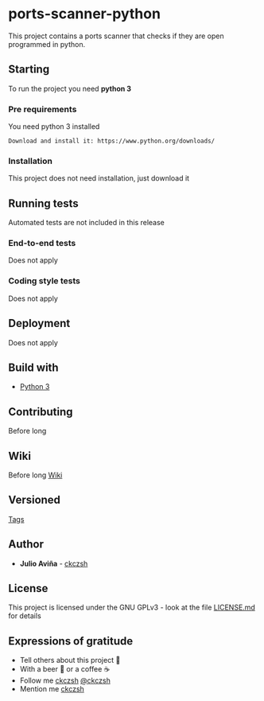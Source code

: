 # ports-scanner-python

This project contains a ports scanner that checks if they are open programmed in python.

## Starting

To run the project you need **python 3**

### Pre requirements

You need python 3 installed

```
Download and install it: https://www.python.org/downloads/
```

### Installation

This project does not need installation, just download it

## Running tests

Automated tests are not included in this release

### End-to-end tests

Does not apply

### Coding style tests

Does not apply

## Deployment

Does not apply

## Build with

* [Python 3](https://docs.python.org/3/)

## Contributing

Before long

## Wiki

Before long [Wiki](https://github.com/ckczsh/ports-scanner-python/wiki)

## Versioned

[Tags](https://github.com/ckczsh/ports-scanner-python/tags)

## Author

* **Julio Aviña** - [ckczsh](https://github.com/ckczsh)

## License

This project is licensed under the GNU GPLv3 - look at the file [LICENSE.md](LICENSE) for details

## Expressions of gratitude

* Tell others about this project 📢
* With a beer 🍺 or a coffee ☕
* Follow me [ckczsh](https://github.com/ckczsh) [@ckczsh](https://twitter.com/ckczsh)
* Mention me  [ckczsh](https://github.com/ckczsh)
